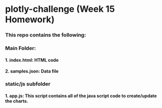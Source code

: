 # plotly-challenge (Week 15 Homework)

### This repo contains the following:

### Main Folder:

#### 1.  index.html:  HTML code
#### 2.  samples.json:  Data file

### static/js subfolder

#### 1.  app.js:  This script contains all of the java script code to create/update the charts.

